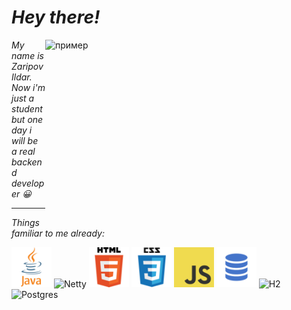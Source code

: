 **_Hey there!_**
=
<img src = "https://i0.wp.com/www.budgetsaresexy.com/images/keep-working-animated-gif.gif?resize=1400%2C9999"
width = "450" height = "300" alt = "пример" align = "right" />
_My name is Zaripov Ildar. Now i'm just a student but one day i will be a real backend developer 😀_


<hr>

_Things familiar to me already:_

<img src = "https://raw.githubusercontent.com/github/explore/5b3600551e122a3277c2c5368af2ad5725ffa9a1/topics/java/java.png"
width = "64" height = "64" alt = "Java">
<img src = "https://avatars.githubusercontent.com/u/473791?s=280&v=4"
width = "64" height = "64" alt = "Netty">
<img src = "https://raw.githubusercontent.com/github/explore/80688e429a7d4ef2fca1e82350fe8e3517d3494d/topics/html/html.png"
width = "64" height = "64" alt = "HTML">
<img src = "https://raw.githubusercontent.com/github/explore/80688e429a7d4ef2fca1e82350fe8e3517d3494d/topics/css/css.png"
width = "64" height = "64" alt = "CSS">
<img src = "https://raw.githubusercontent.com/github/explore/80688e429a7d4ef2fca1e82350fe8e3517d3494d/topics/javascript/javascript.png"
width = "64" height = "64" alt = "JS">
<img src = "https://raw.githubusercontent.com/github/explore/80688e429a7d4ef2fca1e82350fe8e3517d3494d/topics/sql/sql.png"
width = "64" height = "64" alt = "SQL">
<img src = "https://www.h2database.com/html/images/h2-logo-2.png"
width = "64" height = "64" alt = "H2">
<img src = "https://www.postgresql.org/media/img/about/press/elephant.png"
width = "64" height = "64" alt = "Postgres">


